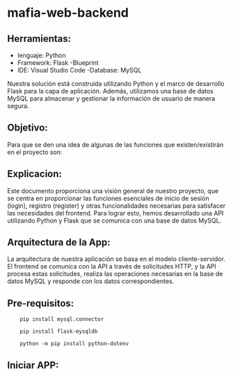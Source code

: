 # mafia-web-backend

## Herramientas:
- lenguaje: Python
- Framework: Flask
    -Blueprint
- IDE: Visual Studio Code
-Database: MySQL

Nuestra solución está construida utilizando Python y el marco de desarrollo Flask para la capa de aplicación. Además, utilizamos una base de datos MySQL para almacenar y gestionar la información de usuario de manera segura.

## Objetivo:
Para que se den una idea de algunas de las funciones que existen/existirán en el proyecto son:

## Explicacion:
Este documento proporciona una visión general de nuestro proyecto, que se centra en proporcionar las funciones esenciales de inicio de sesión (login), registro (register) y otras funcionalidades necesarias para satisfacer las necesidades del frontend. Para lograr esto, hemos desarrollado una API utilizando Python y Flask que se comunica con una base de datos MySQL.

## Arquitectura de la App:
La arquitectura de nuestra aplicación se basa en el modelo cliente-servidor. El frontend se comunica con la API a través de solicitudes HTTP, y la API procesa estas solicitudes, realiza las operaciones necesarias en la base de datos MySQL y responde con los datos correspondientes.

## Pre-requisitos:
```
    pip install mysql.connector
```
```
    pip install flask-mysqldb
```
```
    python -m pip install python-dotenv
```
## Iniciar APP:

```

```
